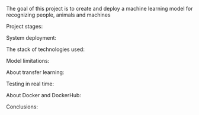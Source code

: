 The goal of this project is to create and deploy a machine learning model for recognizing people, animals and machines

Project stages: 


System deployment: 

The stack of technologies used:

Model limitations:



About transfer learning:

Testing in real time:

About Docker and DockerHub:

Conclusions:
